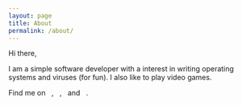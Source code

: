 ```yaml
---
layout: page
title: About
permalink: /about/
---
```


Hi there, 

I am a simple software developer with a interest in writing operating systems and viruses (for fun). I also like to play video games.

Find me on 
<a href="https://twitter.com/amoebatron" target="_blank" style="margin:4px;color:#363533;"><i class="fa fa-twitter"></i></a>, 
<a href="https://www.youtube.com/channel/UCi5cM4fLu56MCDHlgN_phJA" target="_blank" style="margin:4px;color:#363533;"><i class="fa fa-youtube"></i></a>, 
<a href="https://twitch.tv/amoebatron" target="_blank"><i class="fa fa-twitch" style="margin:4px;color:#363533;"></i></a> and 
<a href="https://steamcommunity.com/id/furqan" target="_blank" style="margin:4px;color:#363533;"><i class="fa fa-steam"></i></a>.
